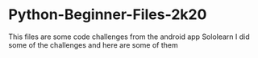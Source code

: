 # Python-Beginner-Files-2k20
This files are some code challenges from the android app Sololearn I did some of the challenges and here are some of them
